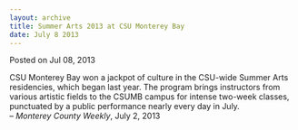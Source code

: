 ```yaml
---
layout: archive
title: Summer Arts 2013 at CSU Monterey Bay
date: July 8 2013
---
```





<span class="date">Posted on Jul 08, 2013    </span>
<p>CSU Monterey Bay won a jackpot of culture in the CSU-wide Summer
Arts residencies, which began last year. The program brings
instructors from various artistic fields to the CSUMB campus for
intense two-week classes, punctuated by a public performance nearly
every day in July.<br>
&#x2013; <em>Monterey County Weekly</em>, July 2, 2013</br></p>





